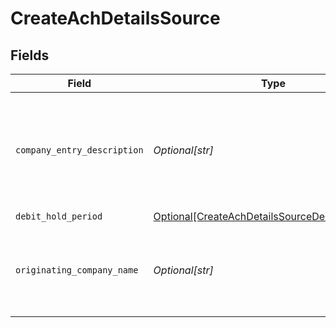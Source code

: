 # CreateAchDetailsSource


## Fields

| Field                                                                                                           | Type                                                                                                            | Required                                                                                                        | Description                                                                                                     | Example                                                                                                         |
| --------------------------------------------------------------------------------------------------------------- | --------------------------------------------------------------------------------------------------------------- | --------------------------------------------------------------------------------------------------------------- | --------------------------------------------------------------------------------------------------------------- | --------------------------------------------------------------------------------------------------------------- |
| `company_entry_description`                                                                                     | *Optional[str]*                                                                                                 | :heavy_minus_sign:                                                                                              | An optional override of the default NACHA Company Entry Description for a transfer.                             | Gym Dues                                                                                                        |
| `debit_hold_period`                                                                                             | [Optional[CreateAchDetailsSourceDebitHoldPeriod]](../../models/shared/createachdetailssourcedebitholdperiod.md) | :heavy_minus_sign:                                                                                              | N/A                                                                                                             | 2-days                                                                                                          |
| `originating_company_name`                                                                                      | *Optional[str]*                                                                                                 | :heavy_minus_sign:                                                                                              | An optional override of the default NACHA Company Name for a transfer.                                          | Whole Body Fit                                                                                                  |